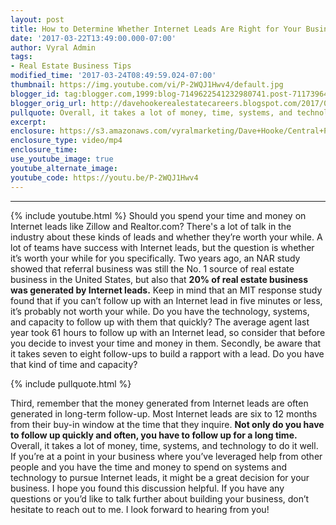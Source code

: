 ```yaml
---
layout: post
title: How to Determine Whether Internet Leads Are Right for Your Business
date: '2017-03-22T13:49:00.000-07:00'
author: Vyral Admin
tags:
- Real Estate Business Tips
modified_time: '2017-03-24T08:49:59.024-07:00'
thumbnail: https://img.youtube.com/vi/P-2WQJ1Hwv4/default.jpg
blogger_id: tag:blogger.com,1999:blog-7149622541232980741.post-7117396459246819622
blogger_orig_url: http://davehookerealestatecareers.blogspot.com/2017/03/how-to-determine-whether-internet-leads.html
pullquote: Overall, it takes a lot of money, time, systems, and technology to do it well.
excerpt:
enclosure: https://s3.amazonaws.com/vyralmarketing/Dave+Hooke/Central+PA+Real+Estate+Agent-+Are+Internet+leads+worth+your+time+and+money%253F.mp4
enclosure_type: video/mp4
enclosure_time:
use_youtube_image: true
youtube_alternate_image:
youtube_code: https://youtu.be/P-2WQJ1Hwv4
---
```

---
{% include youtube.html %}
Should you spend your time and money on Internet leads like Zillow and Realtor.com? There's a lot of talk in the industry about these kinds of leads and whether they’re worth your while. A lot of teams have success with Internet leads, but the question is whether it’s worth your while for you specifically. Two years ago, an NAR study showed that referral business was still the No. 1 source of real estate business in the United States, but also that **20% of real estate business was generated by Internet leads.** Keep in mind that an MIT response study found that if you can’t follow up with an Internet lead in five minutes or less, it’s probably not worth your while. Do you have the technology, systems, and capacity to follow up with them that quickly? The average agent last year took 61 hours to follow up with an Internet lead, so consider that before you decide to invest your time and money in them. Secondly, be aware that it takes seven to eight follow-ups to build a rapport with a lead. Do you have that kind of time and capacity?

{% include pullquote.html %}

 Third, remember that the money generated from Internet leads are often generated in long-term follow-up. Most Internet leads are six to 12 months from their buy-in window at the time that they inquire. **Not only do you have to follow up quickly and often, you have to follow up for a long time.** Overall, it takes a lot of money, time, systems, and technology to do it well. If you’re at a point in your business where you’ve leveraged help from other people and you have the time and money to spend on systems and technology to pursue Internet leads, it might be a great decision for your business. I hope you found this discussion helpful. If you have any questions or you’d like to talk further about building your business, don’t hesitate to reach out to me. I look forward to hearing from you!
